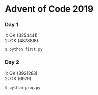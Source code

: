 # Advent of Code 2019

### Day 1
1: OK (3254441)  
2: OK (4878818)  
```bash
$ python first.py
```

### Day 2
1: OK (3931283)  
2: OK (6979)  
```bash
$ python prog.py
```
